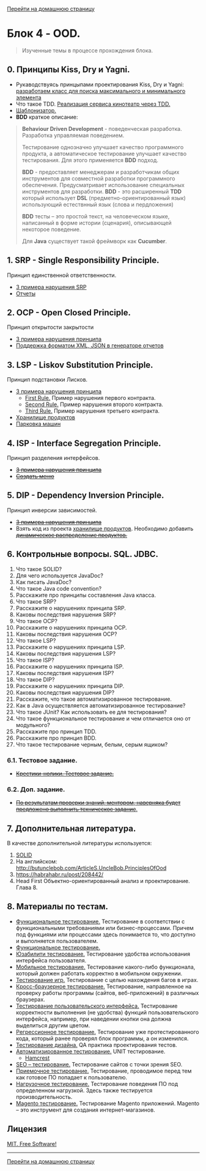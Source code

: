 [Перейти на домашнюю страницу](../README.md)

# Блок 4 - OOD.
> Изученные темы в процессе прохождения блока.

## 0. Принципы Kiss, Dry и Yagni. 
* Рукаводствуясь принцыпами проектирования Kiss, Dry и Yagni: 
[разработаем класс для поиска максимального и минимального элемента](https://github.com/ViktorJava/job4j_design/issues/85)
* Что такое TDD. [Реализация сервиса кинотеатр через TDD.](https://github.com/ViktorJava/job4j_design/issues/85)
* [Шаблонизатор.](https://github.com/ViktorJava/job4j_design/issues/87)
* **BDD** краткое описание: 
> **Behaviour Driven Development** - поведенческая разработка. Разработка управляемая поведением.
> 
>  Тестирование однозначно улучшает качество программного продукта, а автоматическое тестирование улучшает качество тестирования. Для этого применяется **BDD** подход.
> 
>  **BDD** - предоставляет менеджерам и разработчикам общих инструментов для совместной разработки программного обеспечения. Предусматривает использование специальных инструментов для разработки. **BDD** - это расширенный **TDD** который использует **DSL** (предметно-ориентированный язык) использующий естествнный язык (слова и пердложения)
> 
>  **BDD** тесты – это простой текст, на человеческом языке, написанный в форме истории (сценария), описывающей некоторое поведение.
> 
>  Для **Java** существует такой фреймворк как **Cucumber**.

## 1. SRP - Single Responsibility Principle.
Принцип единственной ответственности.
* [3 примера нарушения SRP](https://github.com/ViktorJava/job4j_design/issues/88)
* [Отчеты](https://github.com/ViktorJava/job4j_design/issues/89)

## 2. OCP - Open Closed Principle.
Принцип открытости закрытости
* [3 примера нарушения принципа](https://github.com/ViktorJava/job4j_design/issues/91)
* [Поддержка форматом XML, JSON в генераторе отчетов](https://github.com/ViktorJava/job4j_design/issues/93)

## 3.  LSP - Liskov Substitution Principle.
 Принцип подстановки Лисков.
* [3 примера нарушения принципа](https://github.com/ViktorJava/job4j_design/issues/97)
    * [First Rule.](https://github.com/ViktorJava/job4j_design/issues/95) Пример нарушения первого контракта.
    * [Second Rule.](https://github.com/ViktorJava/job4j_design/issues/96) Пример нарушения второго контракта.
    * [Third Rule.](https://github.com/ViktorJava/job4j_design/issues/98) Пример нарушения третьего контракта.
* [Хранилище продуктов](https://github.com/ViktorJava/job4j_design/issues/99)
* [Парковка машин](https://github.com/ViktorJava/job4j_design/issues/100)

## 4. ISP - Interface Segregation Principle.
 Принцип разделения интерфейсов.
* [~~3 примера нарушения принципа~~]()
* [~~Создать меню~~]()

## 5. DIP - Dependency Inversion Principle.
Принцип инверсии зависимостей.
* [~~3 примера нарушения принципа~~]()
* Взять код из проекта [хранилище продуктов](https://github.com/ViktorJava/job4j_design/issues/99). Необходимо добавить [~~динамическое распределение продуктов.~~]()


## 6. Контрольные вопросы. SQL. JDBC.
1. Что такое SOLID?
2. Для чего используется JavaDoc?
3. Как писать JavaDoc?
4. Что такое Java code convention?
5. Расскажите про принципы составления Java класса.
6. Что такое SRP?
7. Расскажите о нарушениях принципа SRP.
8. Каковы последствия нарушения SRP?
9. Что такое OCP?
10. Расскажите о нарушениях принципа OCP.
11. Каковы последствия нарушения OCP?
12. Что такое LSP?
13. Расскажите о нарушениях принципа LSP.
14. Каковы последствия нарушения LSP?
15. Что такое ISP?
16. Расскажите о нарушениях принципа ISP.
17. Каковы последствия нарушения ISP?
18. Что такое DIP?
19. Расскажите о нарушениях принципа DIP.
20. Каковы последствия нарушения DIP?
21. Расскажите, что такое автоматизированное тестирование.
22. Как в Java осуществляется автоматизированное тестирование?
23. Что такое JUnit? Как использовать ее для тестирования?
24. Что такое функциональное тестирование и чем отличается оно от модульного?
25. Расскажите про принцип TDD.
26. Расскажите про принцип BDD.
27. Что такое тестирование черным, белым, серым ящиком?

### 6.1. Тестовое задание.
* [~~Крестики-нолики. Тестовое задание.~~]()

### 6.2. Доп. задание.
* [~~По результатам проверки знаний, ментором, наверняка будет предложено выполнить техническое задание~~.]()

## 7. Дополнительная литература.
В качестве дополнительной литературы используется:
1) [SOLID](https://ru.wikipedia.org/wiki/SOLID_(объектно-ориентированное_программирование))
2) На английском: http://butunclebob.com/ArticleS.UncleBob.PrinciplesOfOod 
3) https://habrahabr.ru/post/208442/ 
4) Head First Объектно-ориентированный анализ и проектирование. Глава 8. 
 
## 8. Материалы по тестам.
* [Функциональное тестирование.](https://qalight.ua/ru/baza-znaniy/funktsionalnoe-testirovanie/)
Тестирование в соответствии с функциональными требованиями или бизнес-процессами. Причем под функциями или процессами здесь понимается то, что доступно и выполняется пользователем.
* [Функциональное тестирование.](https://ru.wikipedia.org/wiki/%D0%A4%D1%83%D0%BD%D0%BA%D1%86%D0%B8%D0%BE%D0%BD%D0%B0%D0%BB%D1%8C%D0%BD%D0%BE%D0%B5_%D1%82%D0%B5%D1%81%D1%82%D0%B8%D1%80%D0%BE%D0%B2%D0%B0%D0%BD%D0%B8%D0%B5)
* [Юзабилити тестирование.](https://www.performance-lab.ru/juzabiliti-testirovanie)
Тестирование удобства использования интерфейса пользователя.
* [Мобильное тестирование.](https://qalight.ua/ru/baza-znaniy/testirovanie-mobilnyh-prilozhenij/)
Тестирование какого-либо функционала, который должен работать корректно в мобильном окружении.
* [Тестирование игр.](https://wikichi.ru/wiki/Game_testing)
Тестирование с целью нахождения багов в играх.
* [Кросс-браузерное тестирование.](http://www.itqc.ru/testing_branch/crossbrowser-testing.html)
Тестирование, направленное на проверку работы программы (сайтов, веб-приложений) в различных браузерах.
* [Тестирование пользовательского интерфейса.](https://qaevolution.ru/testirovanie-po/vidy-testirovaniya-po/testirovanie-polzovatelskogo-interfejsa/)
Тестирование корректности выполнения (не удобства) функций пользовательского интерфейса, например, при наведении кнопки она должна выделиться другим цветом.  
* [Регрессионное тестирование.](https://qalight.ua/ru/baza-znaniy/regressionnoe-testirovanie/)
Тестирование уже протестированного кода, который ранее проверял блок программы, а он изменился.
* [Тестирование дизайна.](https://qaevolution.ru/testovaya-dokumentaciya/test-dizajn/)
 QA практика проектирования тестов.
* [Автоматизированное тестирование.](https://junit.org/junit4/) UNIT тестирование.
    * [Hamcrest](http://hamcrest.org/JavaHamcrest/tutorial)
* [SEO – тестирование.](https://xbsoftware.ru/testirovanie-po/polnij-tsykl/seo-test/)
Тестирование сайтов с точки зрения SEO.
* [Приемочное тестирование.](https://qalight.ua/ru/baza-znaniy/priemochnoe-testirovanie/)
Тестирование, проводимое перед тем как готовое ПО попадает к пользователю.
* [Нагрузочное тестирование.](https://qalight.ua/ru/baza-znaniy/testirovanie-proizvoditelnosti/)
Тестирование поведения ПО под определенном нагрузкой. Здесь также тестируется производительность.
* [Magento тестирование.](https://www.loadview-testing.com/ru/blog/%D1%82%D0%B5%D1%81%D1%82%D0%B8%D1%80%D0%BE%D0%B2%D0%B0%D0%BD%D0%B8%D0%B5-%D0%BD%D0%B0%D0%B3%D1%80%D1%83%D0%B7%D0%BA%D0%B8-%D0%BF%D1%80%D0%B8%D0%BB%D0%BE%D0%B6%D0%B5%D0%BD%D0%B8%D0%B5-%D1%8D%D0%BB/)
Тестирование Magento приложений. Magento – это инструмент для создания интернет-магазинов.

## Лицензия

[MIT. Free Software!](https://github.com/ViktorJava/job4j/tree/master/LICENSE)

---

[Перейти на домашнюю страницу](../README.md)

